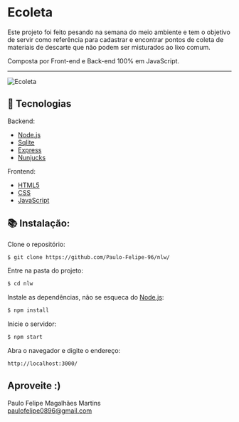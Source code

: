 # Ecoleta

Este projeto foi feito pesando na semana do meio ambiente e tem o objetivo de servir como referência para cadastrar e encontrar pontos de coleta de materiais de descarte que não podem ser misturados ao lixo comum.

Composta por Front-end e Back-end 100% em JavaScript.

---

<img src="https://images.unsplash.com/photo-1542601906990-b4d3fb778b09?ixlib=rb-1.2.1&ixid=eyJhcHBfaWQiOjEyMDd9&auto=format&fit=crop&w=1174&q=80" alt="Ecoleta">

## 🚀  Tecnologias
Backend:

- [Node.js](https://nodejs.org/en/)
- [Sqlite](https://www.sqlite.org/docs.html)
- [Express](https://expressjs.com/pt-br/)
- [Nunjucks](https://mozilla.github.io/nunjucks/)

Frontend:

- [HTML5](https://developer.mozilla.org/en-US/docs/Web/Guide/HTML/HTML5)
- [CSS](https://developer.mozilla.org/pt-BR/docs/Web/CSS)
- [JavaScript](https://developer.mozilla.org/pt-BR/docs/Web/JavaScript/Reference)

## :books: Instalação:

Clone o repositório:
```sh
$ git clone https://github.com/Paulo-Felipe-96/nlw/
```

Entre na pasta do projeto:
```sh
$ cd nlw
```
Instale as dependências, não se esqueca do [Node.js](https://nodejs.org/en/):
```sh
$ npm install
```

Inicie o servidor:
```sh
$ npm start
```

Abra o navegador e digite o endereço:
```sh
http://localhost:3000/
```
Aproveite :)
----------

Paulo Felipe Magalhães Martins <br>
paulofelipe0896@gmail.com
